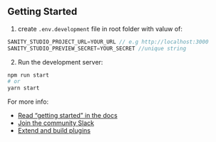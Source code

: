 ## Getting Started

1. create `.env.development` file in root folder with valuw of:

```javascript
SANITY_STUDIO_PROJECT_URL=YOUR_URL // e.g http://localhost:3000
SANITY_STUDIO_PREVIEW_SECRET=YOUR_SECRET //unique string
```

2. Run the development server:

```bash
npm run start
# or
yarn start
```

For more info:

- [Read “getting started” in the docs](https://www.sanity.io/docs/introduction/getting-started?utm_source=readme)
- [Join the community Slack](https://slack.sanity.io/?utm_source=readme)
- [Extend and build plugins](https://www.sanity.io/docs/content-studio/extending?utm_source=readme)
